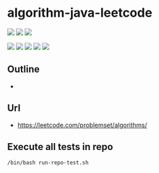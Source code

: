 # algorithm-java-leetcode

![](https://img.shields.io/badge/language-java-blue)
![](https://img.shields.io/badge/technology-javase-blue)
![](https://img.shields.io/badge/development%20year-2017-orange)

![](https://img.shields.io/github/languages/top/shijiansu/algorithm-java-leetcode)
![](https://img.shields.io/github/languages/count/shijiansu/algorithm-java-leetcode)
![](https://img.shields.io/github/languages/code-size/shijiansu/algorithm-java-leetcode)
![](https://img.shields.io/github/repo-size/shijiansu/algorithm-java-leetcode)
![](https://img.shields.io/github/last-commit/shijiansu/algorithm-java-leetcode?color=red)

## Outline

- 

## Url

- https://leetcode.com/problemset/algorithms/
## Execute all tests in repo

`/bin/bash run-repo-test.sh`
